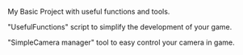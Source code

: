 My Basic Project with useful functions and tools.

"UsefulFunctions" script to simplify the development of your game.

"SimpleCamera manager" tool to easy control your camera in game.
